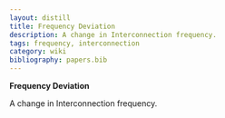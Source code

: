 ```yaml
---
layout: distill
title: Frequency Deviation
description: A change in Interconnection frequency.
tags: frequency, interconnection
category: wiki
bibliography: papers.bib
---
```


**Frequency Deviation** <d-cite key="nerc2024glossary"></d-cite>

A change in Interconnection frequency.

<br>
